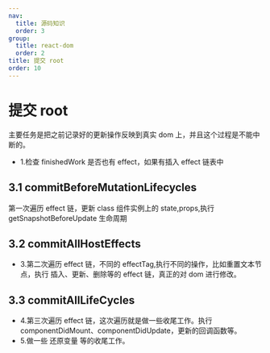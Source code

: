 ```yaml
---
nav:
  title: 源码知识
  order: 3
group:
  title: react-dom
  order: 2
title: 提交 root
order: 10
---
```


# 提交 root

主要任务是把之前记录好的更新操作反映到真实 dom 上，并且这个过程是不能中断的。

- 1.检查 finishedWork 是否也有 effect，如果有插入 effect 链表中

## 3.1 commitBeforeMutationLifecycles

第一次遍历 effect 链，更新 class 组件实例上的 state,props,执行 getSnapshotBeforeUpdate 生命周期

## 3.2 commitAllHostEffects

- 3.第二次遍历 effect 链，不同的 effectTag,执行不同的操作，比如重置文本节点，执行 插入、更新、删除等的 effect 链，真正的对 dom 进行修改。

## 3.3 commitAllLifeCycles

- 4.第三次遍历 effect 链，这次遍历就是做一些收尾工作。执行 componentDidMount、componentDidUpdate，更新的回调函数等。
- 5.做一些 还原变量 等的收尾工作。
